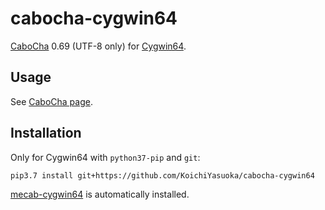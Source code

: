 # cabocha-cygwin64

[CaboCha](https://github.com/taku910/cabocha) 0.69 (UTF-8 only) for [Cygwin64](https://www.cygwin.com/).

## Usage

See [CaboCha page](http://taku910.github.io/cabocha/).

## Installation

Only for Cygwin64 with `python37-pip` and `git`:

```sh
pip3.7 install git+https://github.com/KoichiYasuoka/cabocha-cygwin64
```

[mecab-cygwin64](https://github.com/KoichiYasuoka/mecab-cygwin64) is automatically installed.

